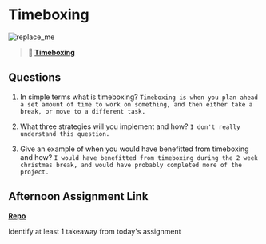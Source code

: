 # Timeboxing

![replace_me](https://codeworks.blob.core.windows.net/public/assets/img/illustrations/placeholder.svg)
> **📖 [Timeboxing](https://codeworksacademy.com/fs-student-guide/resources/wk5/03-Timeboxing)**

## Questions

1. In simple terms what is timeboxing? ```Timeboxing is when you plan ahead a set amount of time to work on something, and then either take a break, or move to a different task.```

2. What three strategies will you implement and how? ```I don't really understand this question.```

3. Give an example of when you would have benefitted from timeboxing and how? ```I would have benefitted from timeboxing during the 2 week christmas break, and would have probably completed more of the project.```

## Afternoon Assignment Link

**[Repo](https://github.com/krevan88/pizzaPLANET)**

Identify at least 1 takeaway from today's assignment
